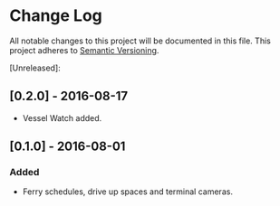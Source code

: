# Change Log
All notable changes to this project will be documented in this file.
This project adheres to [Semantic Versioning](http://semver.org/).

[Unreleased]: 

## [0.2.0] - 2016-08-17
* Vessel Watch added.

## [0.1.0] - 2016-08-01
### Added
* Ferry schedules, drive up spaces and terminal cameras.
